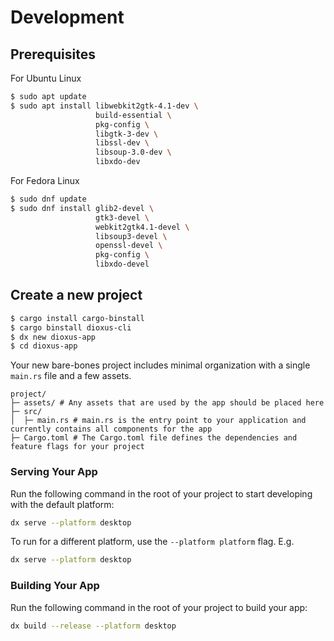 # Development

## Prerequisites

For Ubuntu Linux

```bash
$ sudo apt update
$ sudo apt install libwebkit2gtk-4.1-dev \
                   build-essential \
                   pkg-config \
                   libgtk-3-dev \
                   libssl-dev \
                   libsoup-3.0-dev \
                   libxdo-dev

```

For Fedora Linux

```bash
$ sudo dnf update
$ sudo dnf install glib2-devel \
                   gtk3-devel \
                   webkit2gtk4.1-devel \
                   libsoup3-devel \
                   openssl-devel \
                   pkg-config \
                   libxdo-devel
```

## Create a new project

```bash
$ cargo install cargo-binstall
$ cargo binstall dioxus-cli
$ dx new dioxus-app
$ cd dioxus-app
```

Your new bare-bones project includes minimal organization with a single `main.rs` file and a few assets.

```
project/
├─ assets/ # Any assets that are used by the app should be placed here
├─ src/
│  ├─ main.rs # main.rs is the entry point to your application and currently contains all components for the app
├─ Cargo.toml # The Cargo.toml file defines the dependencies and feature flags for your project
```

### Serving Your App

Run the following command in the root of your project to start developing with the default platform:

```bash
dx serve --platform desktop
```

To run for a different platform, use the `--platform platform` flag. E.g.
```bash
dx serve --platform desktop
```

### Building Your App

Run the following command in the root of your project to build your app:

```bash
dx build --release --platform desktop
```

